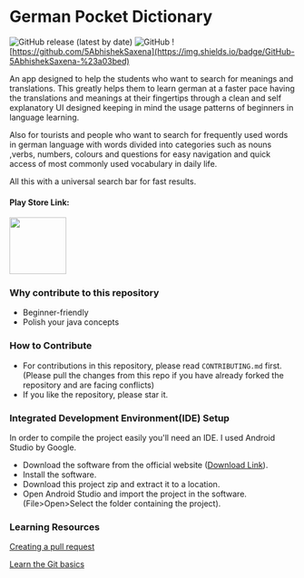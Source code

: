 # German Pocket Dictionary
![GitHub release (latest by date)](https://img.shields.io/github/v/release/5AbhishekSaxena/GermanPocketDictionary)
![GitHub](https://img.shields.io/github/license/5AbhishekSaxena/GermanPocketDictionary)
![https://github.com/5AbhishekSaxena](https://img.shields.io/badge/GitHub-5AbhishekSaxena-%23a03bed)

An app designed to help the students who want to search for meanings and translations. This greatly helps them to learn german at a faster pace having the translations and meanings at their fingertips through a clean and self explanatory UI designed keeping in mind the usage patterns of beginners in language learning.

Also for tourists and people who want to search for frequently used words in german language with words divided into categories such as nouns ,verbs, numbers, colours and questions for easy navigation and quick access of most commonly used vocabulary in daily life.

All this with a universal search bar for fast results.

#### Play Store Link: 
<a href="https://play.google.com/store/apps/details?id=com.abhishek.germanPocketDictionary&hl=en" target="_blank"><img src="https://play.google.com/intl/en_us/badges/static/images/badges/en_badge_web_generic.png" height="100px" /></a>

### Why contribute to this repository
- Beginner-friendly
- Polish your java concepts

### How to Contribute
- For contributions in this repository, please read `CONTRIBUTING.md` first. (Please pull the changes from this repo if you have already forked the repository and are facing conflicts)
- If you like the repository, please star it.

### Integrated Development Environment(IDE) Setup
In order to compile the project easily you'll need an IDE. I used Android Studio by Google.
- Download the software from the official website ([Download Link](https://developer.android.com/studio)).
- Install the software.
- Download this project zip and extract it to a location.
- Open Android Studio and import the project in the software.(File>Open>Select the folder containing the project). 

### Learning Resources

[Creating a pull request](https://services.github.com/on-demand/intro-to-github/create-pull-request)

[Learn the Git basics](https://try.github.io)
